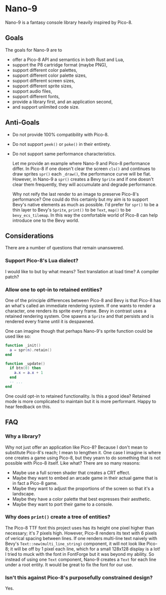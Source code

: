 # Nano-9

Nano-9 is a fantasy console library heavily inspired by Pico-8.

## Goals

The goals for Nano-9 are to

- offer a Pico-8 API and semantics in both Rust and Lua,
- support the P8 cartridge format (maybe PNG),
- support different color palettes,
- support different color palette sizes,
- support different screen sizes,
- support different sprite sizes,
- support audio files,
- support different fonts,
- provide a library first, and an application second,
- and support unlimited code size.

## Anti-Goals

- Do not provide 100% compatibility with Pico-8.
- Do not support `peek()` or `poke()` in their entirety.
- Do not support same performance characteristics.
  
  Let me provide an example where Nano-9 and Pico-8 performance differ. In
  Pico-8 if one doesn't clear the screen `cls()` and continues to draw sprites
  `spr()` each `_draw()`, the performance curve will be flat. However, in Nano-9
  a `spr()` creates a Bevy `Sprite` and if one doesn't clear them frequently,
  they will accumulate and degrade performance.
  
  Why not reify the last render to an image to preserve Pico-8's performance?
  One could do this certainly but my aim is to support Bevy's native elements as
  much as possible. I'd prefer for `spr()` to be a thin layer to Bevy's
  `Sprite`, `print()` to be `Text`, `map()` to be `bevy_ecs_tilemap`. In this
  way the comfortable world of Pico-8 can help introduce one to the Bevy world.

## Considerations

There are a number of questions that remain unanswered.

### Support Pico-8's Lua dialect?
I would like to but by what means? Text translation at load time? A compiler
patch?

### Allow one to opt-in to retained entities?
One of the principle differences between Pico-8 and Bevy is that Pico-8 has an
what's called an immediate rendering system. If one wants to render a character,
one renders its sprite every frame. Bevy in contrast uses a retained rendering
system. One spawns a `Sprite` and that persists and is rendered every
frame until it is despawned.

One can imagine though that perhaps Nano-9's sprite function could be used like
so:

``` lua
function _init()
  a = spr(n).retain()
end

function _update()
  if btn(0) then
    a.x = a.x + 1
  end
  -- ...
end
```

One could opt-in to retained functionality. Is this a good idea? Retained mode
is more complicated to maintain but it is more performant. Happy to hear
feedback on this.

## FAQ

### Why a library?

Why not just offer an application like Pico-8? Because I don't mean to
substitute Pico-8's reach; I mean to lengthen it. One case I imagine is where
one creates a game using Pico-8, but they yearn to do something that is not
possible with Pico-8 itself. Like what? There are so many reasons: 

- Maybe use a full screen shader that creates a CRT effect. 
- Maybe they want to embed an arcade game in their actual game that is in fact a
Pico-8 game.
- Maybe they want to adjust the proportions of the screen so that it's a
landscape.
- Maybe they have a color palette that best expresses their aesthetic.
- Maybe they want to port their game to a console.

### Why does `print()` create a tree of entities?

The Pico-8 TTF font this project uses has its height one pixel higher than
necessary; it's 7 pixels high. However, Pico-8 renders its text with 6 pixels of
verical spacing between lines. If one renders multi-line text naively with
Bevy's `Text::new(multi_line_string)` component, it will not look like Pico-8;
it will be off by 1 pixel each line, which for a small 128x128 display is a lot!
I tried to muck with the font in FontForge but it was beyond my ability. So
instead of using one `Text` component, Nano-9 creates a `Text` for each line
under a root entity. It would be great to fix the font for our use.

### Isn't this against Pico-8's purposefully constrained design?

Yes.
